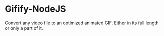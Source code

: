 # Gifify-NodeJS
Convert any video file to an optimized animated GIF. Either in its full length or only a part of it.
